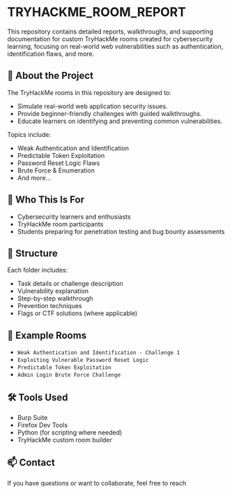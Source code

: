 # TRYHACKME_ROOM_REPORT

This repository contains detailed reports, walkthroughs, and supporting documentation for custom TryHackMe rooms created for cybersecurity learning, focusing on real-world web vulnerabilities such as authentication, identification flaws, and more.

## 📌 About the Project

The TryHackMe rooms in this repository are designed to:
- Simulate real-world web application security issues.
- Provide beginner-friendly challenges with guided walkthroughs.
- Educate learners on identifying and preventing common vulnerabilities.

Topics include:
- Weak Authentication and Identification
- Predictable Token Exploitation
- Password Reset Logic Flaws
- Brute Force & Enumeration
- And more...

## 🧠 Who This Is For

- Cybersecurity learners and enthusiasts
- TryHackMe room participants
- Students preparing for penetration testing and bug bounty assessments

## 📂 Structure

Each folder includes:
- Task details or challenge description
- Vulnerability explanation
- Step-by-step walkthrough
- Prevention techniques
- Flags or CTF solutions (where applicable)

## 📜 Example Rooms

- `Weak Authentication and Identification - Challenge 1`
- `Exploiting Vulnerable Password Reset Logic`
- `Predictable Token Exploitation`
- `Admin Login Brute Force Challenge`

## 🛠 Tools Used

- Burp Suite
- Firefox Dev Tools
- Python (for scripting where needed)
- TryHackMe custom room builder

## 📫 Contact

If you have questions or want to collaborate, feel free to reach
